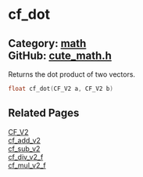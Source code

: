 [](../header.md ':include')

# cf_dot

Category: [math](https://github.com/RandyGaul/cute_framework/blob/master/docs/api_reference?id=math)  
GitHub: [cute_math.h](https://github.com/RandyGaul/cute_framework/blob/master/include/cute_math.h)  
---

Returns the dot product of two vectors.

```cpp
float cf_dot(CF_V2 a, CF_V2 b)
```

## Related Pages

[CF_V2](https://github.com/RandyGaul/cute_framework/blob/master/docs/math/cf_v2.md)  
[cf_add_v2](https://github.com/RandyGaul/cute_framework/blob/master/docs/math/cf_add_v2.md)  
[cf_sub_v2](https://github.com/RandyGaul/cute_framework/blob/master/docs/math/cf_sub_v2.md)  
[cf_div_v2_f](https://github.com/RandyGaul/cute_framework/blob/master/docs/math/cf_div_v2_f.md)  
[cf_mul_v2_f](https://github.com/RandyGaul/cute_framework/blob/master/docs/math/cf_mul_v2_f.md)  
